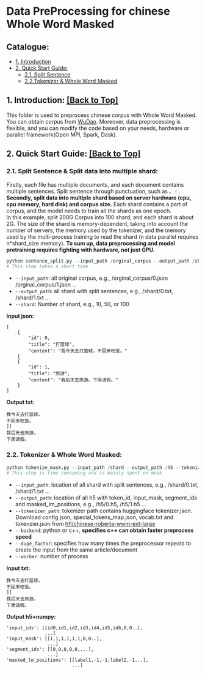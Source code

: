 # Data PreProcessing for chinese Whole Word Masked

<span id='all_catelogue'/>

## Catalogue:
* <a href='#introduction'>1. Introduction</a>
* <a href='#Quick Start Guide'>2. Quick Start Guide:</a>
    * <a href='#Split Sentence'>2.1. Split Sentence</a>
    * <a href='#Tokenizer & Whole Word Masked'>2.2.Tokenizer & Whole Word Masked</a>


<span id='introduction'/>

## 1. Introduction: <a href='#all_catelogue'>[Back to Top]</a>
This folder is used to preprocess chinese corpus with Whole Word Masked. You can obtain corpus from [WuDao](https://resource.wudaoai.cn/home?ind&name=WuDaoCorpora%202.0&id=1394901288847716352). Moreover, data preprocessing is flexible, and you can modify the code based on your needs, hardware or parallel framework(Open MPI, Spark, Dask).

<span id='Quick Start Guide'/>

## 2. Quick Start Guide: <a href='#all_catelogue'>[Back to Top]</a>

<span id='Split Sentence'/>

### 2.1. Split Sentence & Split data into multiple shard:
Firstly, each file has multiple documents, and each document contains multiple sentences. Split sentence through punctuation, such as `。！`. **Secondly, split data into multiple shard based on server hardware (cpu, cpu memory, hard disk) and corpus size.** Each shard contains a part of corpus, and the model needs to train all the shards as one epoch.  
In this example, split 200G Corpus into 100 shard, and each shard is about 2G. The size of the shard is memory-dependent, taking into account the number of servers, the memory used by the tokenizer, and the memory used by the multi-process training to read the shard (n data parallel requires n\*shard_size memory). **To sum up, data preprocessing and model pretraining requires fighting with hardware, not just GPU.**

```python
python sentence_split.py --input_path /orginal_corpus --output_path /shard --shard 100
# This step takes a short time
```
* `--input_path`: all original corpus, e.g., /orginal_corpus/0.json /orginal_corpus/1.json ...
* `--output_path`: all shard with split sentences, e.g., /shard/0.txt, /shard/1.txt ...
* `--shard`: Number of shard, e.g., 10, 50, or 100

<summary><b>Input json:</b></summary>

```
[
    {
        "id": 0,
        "title": "打篮球",
        "content": "我今天去打篮球。不回来吃饭。"
    }
    {
        "id": 1,
        "title": "旅游",
        "content": "我后天去旅游。下周请假。"
    }
]
```

<summary><b>Output txt:</b></summary> 

```
我今天去打篮球。
不回来吃饭。
]]
我后天去旅游。
下周请假。
```

<span id='Tokenizer & Whole Word Masked'/>

### 2.2. Tokenizer & Whole Word Masked:

```python
python tokenize_mask.py --input_path /shard --output_path /h5 --tokenizer_path /roberta --backend python
# This step is time consuming and is mainly spent on mask
```
* `--input_path`: location of all shard with split sentences, e.g., /shard/0.txt, /shard/1.txt ...
* `--output_path`: location of all h5 with token_id, input_mask, segment_ids and masked_lm_positions, e.g., /h5/0.h5, /h5/1.h5 ...
* `--tokenizer_path`: tokenizer path contains huggingface tokenizer.json. Download config.json, special_tokens_map.json, vocab.txt and tokenzier.json from [hfl/chinese-roberta-wwm-ext-large](https://huggingface.co/hfl/chinese-roberta-wwm-ext-large/tree/main) 
* `--backend`: python or c++, **specifies c++ can obtain faster preprocess speed**
* `--dupe_factor`: specifies how many times the preprocessor repeats to create the input from the same article/document
* `--worker`: number of process

<summary><b>Input txt:</b></summary>

```
我今天去打篮球。
不回来吃饭。
]]
我后天去旅游。
下周请假。
```

<summary><b>Output h5+numpy:</b></summary> 

```
'input_ids': [[id0,id1,id2,id3,id4,id5,id6,0,0..],
              ...]
'input_mask': [[1,1,1,1,1,1,0,0..],
               ...]
'segment_ids': [[0,0,0,0,0,...],
               ...]
'masked_lm_positions': [[label1,-1,-1,label2,-1...],
                        ...]
```
